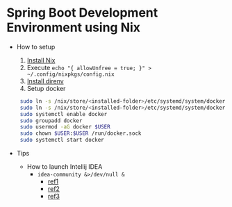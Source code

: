 # Spring Boot Development Environment using Nix

- How to setup
  1. [Install Nix](https://nixos.org/download.html)
  2. Execute `echo "{ allowUnfree = true; }" > ~/.config/nixpkgs/config.nix`
  3. [Install direnv](https://nixos.org/guides/declarative-and-reproducible-developer-environments.html)
  4. Setup docker

    ```bash
     sudo ln -s /nix/store/<installed-folder>/etc/systemd/system/docker.service /usr/lib/systemd/system/docker.service
     sudo ln -s /nix/store/<installed-folder>/etc/systemd/system/docker.socket /usr/lib/systemd/system/docker.socket
     sudo systemctl enable docker
     sudo groupadd docker
     sudo usermod -aG docker $USER
     sudo chown $USER:$USER /run/docker.sock
     sudo systemctl start docker
     ```

- Tips
  - How to launch Intellij IDEA
    - `idea-community &>/dev/null &`
      - [ref1](https://stackoverflow.com/questions/63889372/launching-ide-directly-from-nix-shell)
      - [ref2](https://qiita.com/kiyodori/items/a37cfc23f068a5c16b2c)
      - [ref3](https://unix.stackexchange.com/questions/70963/difference-between-2-2-dev-null-dev-null-and-dev-null-21)
